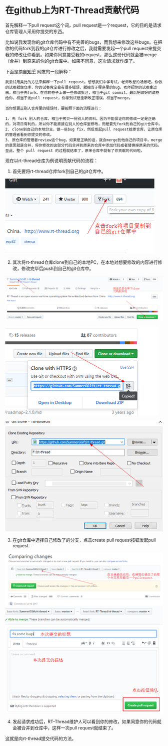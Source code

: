 # 在github上为RT-Thread贡献代码

首先解释一下pull request这个词，pull request是一个request，它的目的是请求仓库管理人采用你提交的东西。

比如说我发现你的git仓库代码中有不完善的bugs，而我想来修改这些bugs。在把你的代码fork到我的git仓库进行修改之后，我就需要发起一个pull request来提交我的修改让你看到。如果你同意接受我的request，那么这份代码就会被merge（合并）到原来的你的git仓库中。如果不同意，这次请求就作废了。

下面是摘自[知乎](https://www.zhihu.com/question/21682976) 网友的一段解释：

    我尝试用类比的方法来解释一下pull reqeust。想想我们中学考试，老师改卷的场景吧。你做的试卷就像仓库，你的试卷肯定会有很多错误，就相当于程序里的bug。老师把你的试卷拿过来，相当于先fork。在你的卷子上做一些修改批注，相当于git commit。最后把改好的试卷给你，相当于发pull request，你拿到试卷重新改正错误，相当于merge。

    当你想更正别人仓库里的错误时，要按照下面的流程进行：

    1. 先 fork 别人的仓库，相当于拷贝一份别人的资料。因为不能保证你的修改一定是正确的，对项目有利的，所以你不能直接在别人的仓库里修改，而是要先fork到自己的git仓库中。
    2. clone到自己的本地分支，做一些bug fix，然后发起pull request给原仓库，让原仓库的管理者看到你提交的修改。 
    3. 原仓库的管理者review这个bug，如果是正确的话，就会merge到他自己的项目中。merge的意思就是合并，将你修改的这部分代码合并到原来的仓库中添加代码或者替换掉原来的代码。至此，整个 pull request 的过程就结束了，原来仓库中就有了你贡献的代码啦。

现在以rt-thread仓库为例说明贡献代码的流程：

1. 首先要将rt-thread仓库fork到自己的git仓库中。

![avatar](../../figures/fork.png)

2. 其次将rt-thread仓库clone到自己的本地PC，在本地对想要修改的内容进行修改，修改完毕后push到自己的git仓库中。

![image](../../figures/cloneformgit.png)

![image](../../figures/cloneformgit2.png)

![image](../../figures/cloneformgit3.png)

3. 在git仓库中选择自己修改了的分支，点击create pull request按钮发起pull request.

![image](../../figures/pullrequest.png)
![image](../../figures/create_pull_request.png)


4. 发起请求成功后，RT-Thread维护人可以看到你的修改，如果同意你的代码就会被合并到仓库中，这样一次pull request就结束了。

这就是向rt-thread提交代码的方法。
